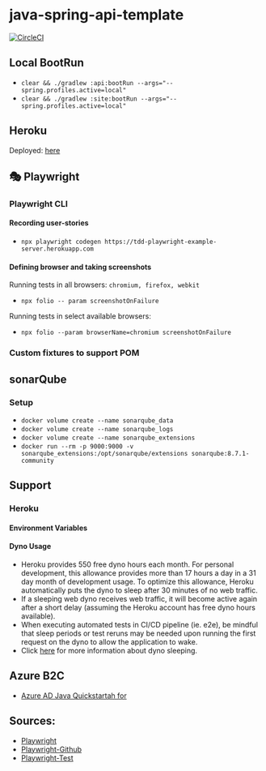 # java-spring-api-template

[![CircleCI](https://circleci.com/gh/hc-sc/tdd-playwright-example/tree/dev.svg?style=svg&circle-token=92059dd0eb09d496bda4cde2b7bfdaa186c2f329)](https://circleci.com/gh/hc-sc/tdd-playwright-example/tree/dev)

## Local BootRun
* `clear && ./gradlew :api:bootRun --args="--spring.profiles.active=local"`
* `clear && ./gradlew :site:bootRun --args="--spring.profiles.active=local"`

## Heroku
Deployed: [here](http://tdd-playwright-example-server.herokuapp.com/)

## 🎭 Playwright

### Playwright CLI

#### Recording user-stories
* `npx playwright codegen https://tdd-playwright-example-server.herokuapp.com`

#### Defining browser and taking screenshots
Running tests in all browsers: `chromium, firefox, webkit`
* `npx folio -- param screenshotOnFailure`

Running tests in select available browsers:
* `npx folio --param browserName=chromium screenshotOnFailure`

### Custom fixtures to support POM

## sonarQube
### Setup
* `docker volume create --name sonarqube_data`
* `docker volume create --name sonarqube_logs`
* `docker volume create --name sonarqube_extensions`
* `docker run --rm -p 9000:9000 -v sonarqube_extensions:/opt/sonarqube/extensions sonarqube:8.7.1-community`

## Support
### Heroku
#### Environment Variables
#### Dyno Usage
* Heroku provides 550 free dyno hours each month. For personal development, this allowance provides more than 17 hours a day in a 31 day month of development usage. To optimize this allowance, Heroku automatically puts the dyno to sleep after 30 minutes of no web traffic.
* If a sleeping web dyno receives web traffic, it will become active again after a short delay (assuming the Heroku account has free dyno hours available).
* When executing automated tests in CI/CD pipeline (ie. e2e), be mindful that sleep periods or test reruns may be needed upon running the first request on the dyno to allow the application to wake.
* Click [here](https://devcenter.heroku.com/articles/free-dyno-hours) for more information about dyno sleeping.

## Azure B2C
* [Azure AD Java Quickstartah for](https://docs.microsoft.com/en-us/azure/active-directory/develop/quickstart-v2-java-webapp "Azure B2C Tutorial")

## Sources:
* [Playwright](https://playwright.dev/ "Playwright.dev")
* [Playwright-Github](https://github.com/microsoft/playwright "Playwright Github")
* [Playwright-Test](https://github.com/microsoft/playwright-test "Playwright-test")